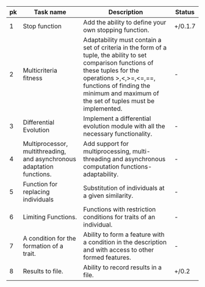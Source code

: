 |pk|Task name|Description|Status|
|---|---|---|---|
|1|Stop function|Add the ability to define your own stopping function.|+/0.1.7|
|2|Multicriteria fitness|Adaptability must contain a set of criteria in the form of a tuple, the ability to set comparison functions of these tuples for the operations >,<,>=,<=,==, functions of finding the minimum and maximum of the set of tuples must be implemented.|-|
|3|Differential Evolution|Implement a differential evolution module with all the necessary functionality.|-|
|4|Multiprocessor, multithreading, and asynchronous adaptation functions.|Add support for multiprocessing, multi-threading and asynchronous computation functions-adaptability.|-|
|5|Function for replacing individuals|Substitution of individuals at a given similarity.|-|
|6|Limiting Functions.|Functions with restriction conditions for traits of an individual.|-|
|7|A condition for the formation of a trait.|Ability to form a feature with a condition in the description and with access to other formed features.|-|
|8|Results to file.|Ability to record results in a file.|+/0.2|